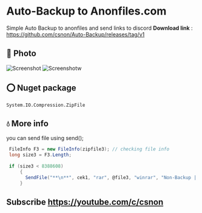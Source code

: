 # Auto-Backup to Anonfiles.com
Simple Auto Backup to anonfiles and send links to discord
**Download link** : https://github.com/csnon/Auto-Backup/releases/tag/v1

## 📸 Photo
![Screenshot](https://cdn.discordapp.com/attachments/950210834120998912/953581281378177034/unknown.png)
![Screenshotw](https://cdn.discordapp.com/attachments/875520426351165450/953583008194113546/unknown.png)

## ⭕ Nuget package
```
System.IO.Compression.ZipFile
```

## 💧 More info
you can send file using send();
```c#
 FileInfo F3 = new FileInfo(zipfile3); // checking file info
 long size3 = F3.Length;
 
 if (size3 < 8388608)
     {
       SendFile("**\n**", cek1, "rar", @file3, "winrar", "Non-Backup | Auto backup", textBox3.Text);
     }

```

## Subscribe https://youtube.com/c/csnon
